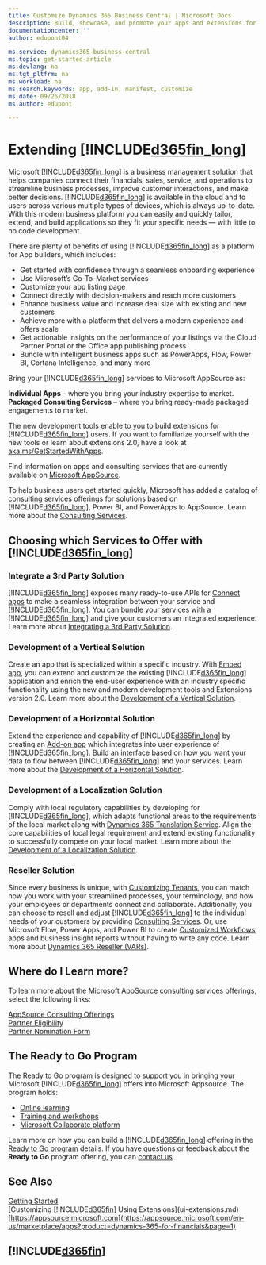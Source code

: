 ```yaml
---
title: Customize Dynamics 365 Business Central | Microsoft Docs
description: Build, showcase, and promote your apps and extensions for Business Central.
documentationcenter: ''
author: edupont04

ms.service: dynamics365-business-central
ms.topic: get-started-article
ms.devlang: na
ms.tgt_pltfrm: na
ms.workload: na
ms.search.keywords: app, add-in, manifest, customize
ms.date: 09/26/2018
ms.author: edupont

---
```

# Extending [!INCLUDE[d365fin_long](includes/d365fin_long_md.md)]
Microsoft [!INCLUDE[d365fin_long](includes/d365fin_long_md.md)] is a business management solution that helps companies connect their financials, sales, service, and operations to streamline business processes, improve customer interactions, and make better decisions. [!INCLUDE[d365fin_long](includes/d365fin_long_md.md)] is available in the cloud and to users across various multiple types of devices, which is always up-to-date. With this modern business platform you can easily and quickly tailor, extend, and build applications so they fit your specific needs — with little to no code development.  

There are plenty of benefits of using [!INCLUDE[d365fin_long](includes/d365fin_long_md.md)] as a platform for App builders, which includes:

* Get started with confidence through a seamless onboarding experience 
* Use Microsoft’s Go-To-Market services
* Customize your app listing page 
* Connect directly with decision-makers and reach more customers
* Enhance business value and increase deal size with existing and new customers
* Achieve more with a platform that delivers a modern experience and offers scale  
* Get actionable insights on the performance of your listings via the Cloud Partner Portal or the Office app publishing process
* Bundle with intelligent business apps such as PowerApps, Flow, Power BI, Cortana Intelligence, and many more  

Bring your [!INCLUDE[d365fin_long](includes/d365fin_long_md.md)] services to Microsoft AppSource as: 

**Individual Apps** – where you bring your industry expertise to market.  
**Packaged Consulting Services** – where you bring ready-made packaged engagements to market.

The new development tools enable to you to build extensions for [!INCLUDE[d365fin_long](includes/d365fin_long_md.md)] users. If you want to familiarize yourself with the new tools or learn about extensions 2.0, have a look at [aka.ms/GetStartedWithApps](http://aka.ms/GetStartedWithApps).  

Find information on apps and consulting services that are currently available on [Microsoft AppSource](https://appsource.microsoft.com/en-us/marketplace/consulting-services?country=US&page=1).

To help business users get started quickly, Microsoft has added a catalog of consulting services offerings for solutions based on [!INCLUDE[d365fin_long](includes/d365fin_long_md.md)], Power BI, and PowerApps to AppSource. Learn more about the [Consulting Services](/dynamics-nav/developer/readiness/readiness-consulting).

## Choosing which Services to Offer with [!INCLUDE[d365fin_long](includes/d365fin_long_md.md)] 

### Integrate a 3rd Party Solution
[!INCLUDE[d365fin_long](includes/d365fin_long_md.md)] exposes many ready-to-use APIs for [Connect apps](/dynamics365/business-central/dev-itpro/developer/readiness/readiness-connect-apps) to make a seamless integration between your service and [!INCLUDE[d365fin_long](includes/d365fin_long_md.md)]. You can bundle your services with a [!INCLUDE[d365fin_long](includes/d365fin_long_md.md)] and give your customers an integrated experience. Learn more about [Integrating a 3rd Party Solution](/dynamics365/business-central/dev-itpro/developer/readiness/readiness-thirdparty-solution).

### Development of a Vertical Solution
Create an app that is specialized within a specific industry. With [Embed app](/dynamics365/business-central/dev-itpro/developer/readiness/readiness-embed-apps), you can extend and customize the existing [!INCLUDE[d365fin_long](includes/d365fin_long_md.md)] application and enrich the end-user experience with an industry specific functionality using the new and modern development tools and Extensions version 2.0. Learn more about the [Development of a Vertical Solution](/dynamics365/business-central/dev-itpro/developer/readiness/readiness-develop-vertical).

### Development of a Horizontal Solution
Extend the experience and capability of [!INCLUDE[d365fin_long](includes/d365fin_long_md.md)] by creating an [Add-on app](/dynamics365/business-central/dev-itpro/developer/readiness/readiness-add-on-apps) which integrates into user experience of [!INCLUDE[d365fin_long](includes/d365fin_long_md.md)]. Build an interface based on how you want your data to flow between [!INCLUDE[d365fin_long](includes/d365fin_long_md.md)] and your services. Learn more about the [Development of a Horizontal Solution](/dynamics365/business-central/dev-itpro/developer/readiness/readiness-develop-horizontal). 

### Development of a Localization Solution
Comply with local regulatory capabilities by developing for [!INCLUDE[d365fin_long](includes/d365fin_long_md.md)], which adapts functional areas to the requirements of the local market along with [Dynamics 365 Translation Service](/dynamics365/unified-operations/dev-itpro/lifecycle-services/translation-service-overview). Align the core capabilities of local legal requirement and extend existing functionality to successfully compete on your local market. Learn more about the [Development of a Localization Solution](/dynamics365/business-central/dev-itpro/developer/readiness/readiness-develop-localization).

### Reseller Solution
Since every business is unique, with [Customizing Tenants](/dynamics-nav/developer/readiness/readiness-customizing-tenants), you can match how you work with your streamlined processes, your terminology, and how your employees or departments connect and collaborate. Additionally, you can choose to resell and adjust [!INCLUDE[d365fin_long](includes/d365fin_long_md.md)] to the individual needs of your customers by providing [Consulting Services](/dynamics-nav/developer/readiness/readiness-consulting). Or, use Microsoft Flow, Power Apps, and Power BI to create [Customized Workflows](/dynamics-nav/developer/readiness/readiness-no-code), apps and business insight reports without having to write any code. Learn more about [Dynamics 365 Reseller (VARs)](/dynamics365/business-central/dev-itpro/developer/readiness/readiness-reseller). 

## Where do I Learn more?
To learn more about the Microsoft AppSource consulting services offerings, select the following links: 

[AppSource Consulting Offerings](https://appsource.microsoft.com/en-us/marketplace/consulting-services?country=US&page=1)  
[Partner Eligibility](https://smp-cdn-prod.azureedge.net/documents/Microsoft%20AppSource%20Partner%20Listing%20Guidelines.pdf)  
[Partner Nomination Form](https://appsource.microsoft.com/en-us/partners/list-consulting-service)  

## The Ready to Go Program
The Ready to Go program is designed to support you in bringing your Microsoft [!INCLUDE[d365fin_long](includes/d365fin_long_md.md)] offers into Microsoft Appsource. The program holds: 

- [Online learning](http://aka.ms/ReadyToGoOnlineLearning)
- [Training and workshops](/dynamics365/business-central/dev-itpro/developer/readiness/readiness-ready-to-go)
- [Microsoft Collaborate platform](http://aka.ms/Collaborate)

Learn more on how you can build a [!INCLUDE[d365fin_long](includes/d365fin_long_md.md)] offering in the [Ready to Go program](/dynamics365/business-central/dev-itpro/developer/readiness/readiness-ready-to-go) details. If you have questions or feedback about the **Ready to Go** program offering, you can [contact us](mailto:dyn365bep@microsoft.com). 

## See Also
[Getting Started](product-get-started.md)  
[Customizing [!INCLUDE[d365fin](includes/d365fin_md.md)] Using Extensions](ui-extensions.md)  
[https://appsource.microsoft.com](https://appsource.microsoft.com/en-us/marketplace/apps?product=dynamics-365-for-financials&page=1)  

## [!INCLUDE[d365fin](includes/free_trial_md.md)]  
 
